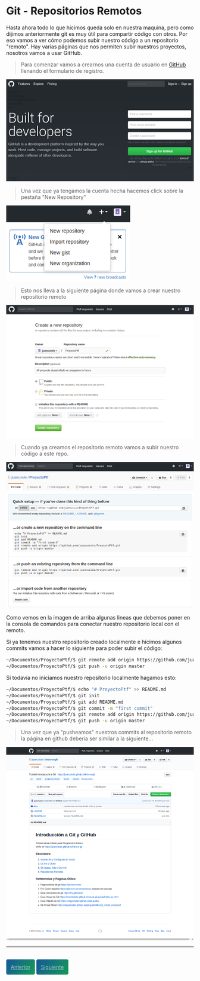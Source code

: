 # Git - Repositorios Remotos

Hasta ahora todo lo que hicimos queda solo en nuestra maquina, pero como dijimos anteriormente git es muy útil para compartir código con otros. Por eso vamos a ver cómo podemos subir nuestro código a un repositorio "remoto". Hay varias páginas que nos permiten subir nuestros proyectos, nosotros vamos a usar GitHub.

> Para comenzar vamos a crearnos una cuenta de usuario en [GitHub](https://github.com) llenando el formulario de registro.

![Landing GitHub](media/github.png)

> Una vez que ya tengamos la cuenta hecha hacemos click sobre la pestaña "New Repository"

![New Repository](media/nuevo-repo.png)

> Esto nos lleva a la siguiente página donde vamos a crear nuestro repositorio remoto

![Crear Repo](media/crear-repo.png)

> Cuando ya creamos el repositorio remoto vamos a subir nuestro código a este repo.

![Repo Creado](media/repo-creado.png)

Como vemos en la imagen de arriba algunas lineas que debemos poner en la consola de comandos para conectar nuestro repositorio local con el remoto.

Si ya tenemos nuestro repositorio creado localmente e hicimos algunos commits vamos a hacer lo siguiente para poder subir el código:

```bash
~/Documentos/ProyectoPtf/$ git remote add origin https://github.com/juancuiule/ProyectoPtf.git
~/Documentos/ProyectoPtf/$ git push -u origin master
```

Si todavía no iniciamos nuestro repositorio localmente hagamos esto:

```bash
~/Documentos/ProyectoPtf/$ echo "# ProyectoPtf" >> README.md
~/Documentos/ProyectoPtf/$ git init
~/Documentos/ProyectoPtf/$ git add README.md
~/Documentos/ProyectoPtf/$ git commit -m "first commit"
~/Documentos/ProyectoPtf/$ git remote add origin https://github.com/juancuiule/ProyectoPtf.git
~/Documentos/ProyectoPtf/$ git push -u origin master
```

> Una vez que ya "pusheamos" nuestros commits al repositorio remoto la página en github debería ser similar a la siguiente...

![Primer Commit](media/despues-del-commit.png)

---

<br>
<style>
.my-btn {
    height: 50px;
    width: 120px;
    display: inline;
    text-align: center;
    color: rgba(255, 255, 255, 0.6);
    background-color: #159957;
    background-image: linear-gradient(120deg, #155799, #159957);
    transition: color 0.2s ease-in-out;
    border-radius: 0.3rem;
    padding: 12px;
}

.my-btn:hover {
    color: #FFFFFF;
}

.Grid {
    display:flex;
    justify-content: space-around;
}
</style>
<div class="Grid">
    <a href="haciendo-cambios" class="btn my-btn">Anterior</a>
    <a href="repositorio-remoto-2" class="btn my-btn btn-next">Siguiente</a>
</div>
